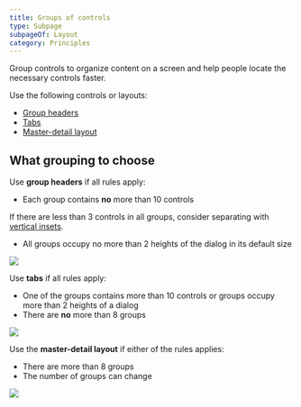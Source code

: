 ```yaml
---
title: Groups of controls
type: Subpage
subpageOf: Layout
category: Principles
---
```


Group controls to organize content on a screen and help people locate the necessary controls faster.

Use the following controls or layouts:
* [Group headers]({{site.baseurl}}/controls/group_header)
* [Tabs]({{site.baseurl}}/controls/tabs)
* [Master-detail layout]({{site.baseurl}}/principles/masterdetail_layout)


## What grouping to choose

Use **group headers** if all rules apply:

* Each group contains **no** more than 10 controls

<aside class="sideblock note">If there are less than 3 controls in all groups, consider separating with <a href="{{site.baseurl}}/controls/group_header/#03">vertical insets</a>.</aside>

* All groups occupy no more than 2 heights of the dialog in its default size

![]({{site.baseurl}}/images/layout/6_01_group_headers.png)

Use **tabs** if all rules apply:
* One of the groups contains more than 10 controls or groups occupy more than 2 heights of a dialog
* There are **no** more than 8 groups

![]({{site.baseurl}}/images/groups_of_controls/01_use_tabs.png)

Use the **master-detail layout** if either of the rules applies:
* There are more than 8 groups
* The number of groups can change

![]({{site.baseurl}}/images/groups_of_controls/02_use_master_detail.png)

